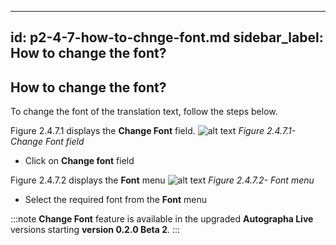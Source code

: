 ---
id: p2-4-7-how-to-chnge-font.md
sidebar_label: How to change the font?
--------
## How to change the font?

To change the font of the translation text, follow the steps below.

Figure 2.4.7.1 displays the **Change Font** field.
![alt text](../../../static\AutographaLiveImages\Translation-pane\change-font-field-fig-2.4.7.1.jpg 'Change Font field')
_Figure 2.4.7.1- Change Font field_ 

* Click on **Change font** field

Figure 2.4.7.2 displays the **Font** menu
![alt text](../../../static\AutographaLiveImages\Translation-pane\font-menu-fig-2.4.7.2.jpg 'Font menu')
_Figure 2.4.7.2- Font menu_

* Select the required font from the **Font** menu

:::note
**Change Font** feature is available in the upgraded **Autographa Live** versions starting **version 0.2.0 Beta 2**.
 :::


